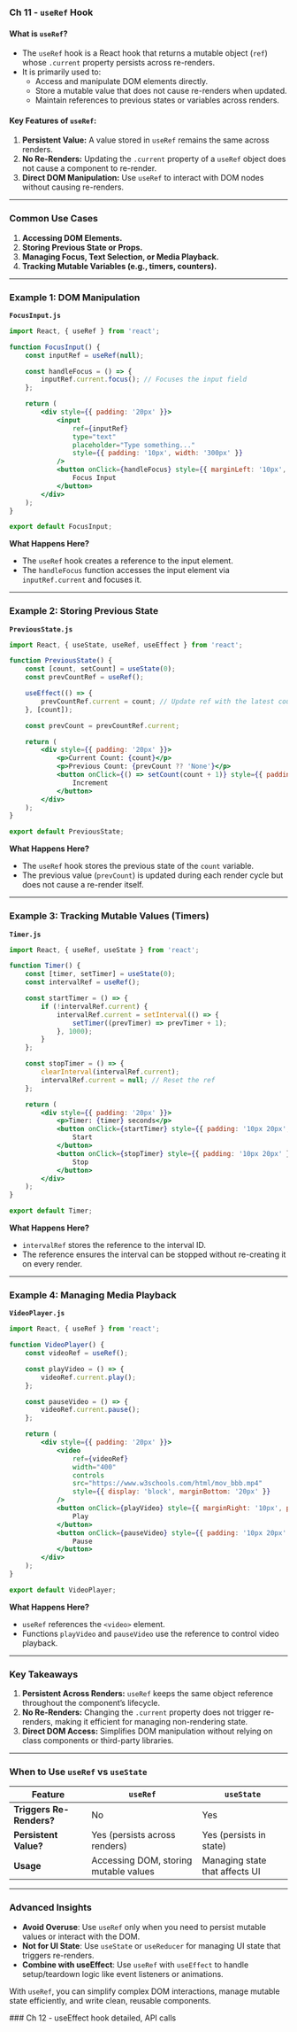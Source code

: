 ### Ch 11 - **`useRef` Hook**

#### **What is `useRef`?**
- The `useRef` hook is a React hook that returns a mutable object (`ref`) whose `.current` property persists across re-renders.
- It is primarily used to:
  - Access and manipulate DOM elements directly.
  - Store a mutable value that does not cause re-renders when updated.
  - Maintain references to previous states or variables across renders.

#### **Key Features of `useRef`:**
1. **Persistent Value:** A value stored in `useRef` remains the same across renders.
2. **No Re-Renders:** Updating the `.current` property of a `useRef` object does not cause a component to re-render.
3. **Direct DOM Manipulation:** Use `useRef` to interact with DOM nodes without causing re-renders.

---

### **Common Use Cases**
1. **Accessing DOM Elements.**
2. **Storing Previous State or Props.**
3. **Managing Focus, Text Selection, or Media Playback.**
4. **Tracking Mutable Variables (e.g., timers, counters).**

---

### **Example 1: DOM Manipulation**

**`FocusInput.js`**
```jsx
import React, { useRef } from 'react';

function FocusInput() {
    const inputRef = useRef(null);

    const handleFocus = () => {
        inputRef.current.focus(); // Focuses the input field
    };

    return (
        <div style={{ padding: '20px' }}>
            <input
                ref={inputRef}
                type="text"
                placeholder="Type something..."
                style={{ padding: '10px', width: '300px' }}
            />
            <button onClick={handleFocus} style={{ marginLeft: '10px', padding: '10px 20px' }}>
                Focus Input
            </button>
        </div>
    );
}

export default FocusInput;
```

**What Happens Here?**
- The `useRef` hook creates a reference to the input element.
- The `handleFocus` function accesses the input element via `inputRef.current` and focuses it.

---

### **Example 2: Storing Previous State**

**`PreviousState.js`**
```jsx
import React, { useState, useRef, useEffect } from 'react';

function PreviousState() {
    const [count, setCount] = useState(0);
    const prevCountRef = useRef();

    useEffect(() => {
        prevCountRef.current = count; // Update ref with the latest count
    }, [count]);

    const prevCount = prevCountRef.current;

    return (
        <div style={{ padding: '20px' }}>
            <p>Current Count: {count}</p>
            <p>Previous Count: {prevCount ?? 'None'}</p>
            <button onClick={() => setCount(count + 1)} style={{ padding: '10px 20px' }}>
                Increment
            </button>
        </div>
    );
}

export default PreviousState;
```

**What Happens Here?**
- The `useRef` hook stores the previous state of the `count` variable.
- The previous value (`prevCount`) is updated during each render cycle but does not cause a re-render itself.

---

### **Example 3: Tracking Mutable Values (Timers)**

**`Timer.js`**
```jsx
import React, { useRef, useState } from 'react';

function Timer() {
    const [timer, setTimer] = useState(0);
    const intervalRef = useRef();

    const startTimer = () => {
        if (!intervalRef.current) {
            intervalRef.current = setInterval(() => {
                setTimer((prevTimer) => prevTimer + 1);
            }, 1000);
        }
    };

    const stopTimer = () => {
        clearInterval(intervalRef.current);
        intervalRef.current = null; // Reset the ref
    };

    return (
        <div style={{ padding: '20px' }}>
            <p>Timer: {timer} seconds</p>
            <button onClick={startTimer} style={{ padding: '10px 20px', marginRight: '10px' }}>
                Start
            </button>
            <button onClick={stopTimer} style={{ padding: '10px 20px' }}>
                Stop
            </button>
        </div>
    );
}

export default Timer;
```

**What Happens Here?**
- `intervalRef` stores the reference to the interval ID.
- The reference ensures the interval can be stopped without re-creating it on every render.

---

### **Example 4: Managing Media Playback**

**`VideoPlayer.js`**
```jsx
import React, { useRef } from 'react';

function VideoPlayer() {
    const videoRef = useRef();

    const playVideo = () => {
        videoRef.current.play();
    };

    const pauseVideo = () => {
        videoRef.current.pause();
    };

    return (
        <div style={{ padding: '20px' }}>
            <video
                ref={videoRef}
                width="400"
                controls
                src="https://www.w3schools.com/html/mov_bbb.mp4"
                style={{ display: 'block', marginBottom: '20px' }}
            />
            <button onClick={playVideo} style={{ marginRight: '10px', padding: '10px 20px' }}>
                Play
            </button>
            <button onClick={pauseVideo} style={{ padding: '10px 20px' }}>
                Pause
            </button>
        </div>
    );
}

export default VideoPlayer;
```

**What Happens Here?**
- `useRef` references the `<video>` element.
- Functions `playVideo` and `pauseVideo` use the reference to control video playback.

---

### **Key Takeaways**
1. **Persistent Across Renders:** `useRef` keeps the same object reference throughout the component’s lifecycle.
2. **No Re-Renders:** Changing the `.current` property does not trigger re-renders, making it efficient for managing non-rendering state.
3. **Direct DOM Access:** Simplifies DOM manipulation without relying on class components or third-party libraries.

---

### **When to Use `useRef` vs `useState`**
| Feature                 | `useRef`                                      | `useState`                        |
|-------------------------|-----------------------------------------------|-----------------------------------|
| **Triggers Re-Renders?**| No                                            | Yes                               |
| **Persistent Value?**   | Yes (persists across renders)                 | Yes (persists in state)           |
| **Usage**               | Accessing DOM, storing mutable values         | Managing state that affects UI    |

---

### **Advanced Insights**
- **Avoid Overuse**: Use `useRef` only when you need to persist mutable values or interact with the DOM.
- **Not for UI State**: Use `useState` or `useReducer` for managing UI state that triggers re-renders.
- **Combine with useEffect**: Use `useRef` with `useEffect` to handle setup/teardown logic like event listeners or animations.

With `useRef`, you can simplify complex DOM interactions, manage mutable state efficiently, and write clean, reusable components.
<!-- !=============================================================================== -->### Ch 12 - useEffect hook detailed, API calls
